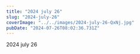 ```yaml
---
title: "2024 july 26"
slug: "2024-july-26"
coverImage: "../../images/2024-july-26-QxNj.jpg"
pubDate: "2024-07-26T08:02:36.731Z"
---
```


2024 july 26
